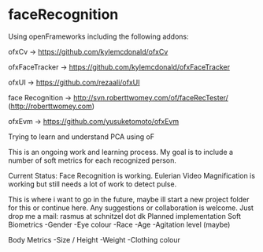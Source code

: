 faceRecognition
===============
Using openFrameworks including the following addons:

ofxCv -> https://github.com/kylemcdonald/ofxCv

ofxFaceTracker -> https://github.com/kylemcdonald/ofxFaceTracker

ofxUI -> https://github.com/rezaali/ofxUI

face Recognition -> http://svn.roberttwomey.com/of/faceRecTester/ (http://roberttwomey.com)

ofxEvm -> https://github.com/yusuketomoto/ofxEvm


Trying to learn and understand PCA using oF

This is an ongoing work and learning process. 
My goal is to include a number of soft metrics for each recognized person.

Current Status:
Face Recognition is working.
Eulerian Video Magnification is working but still needs a lot of work to detect pulse.


This is where i want to go in the future, maybe ill start a new project folder for this or continue here.
Any suggestions or collaboration is welcome. Just drop me a mail: rasmus at schnitzel dot dk
Planned implementation 
Soft Biometrics
-Gender
-Eye colour
-Race
-Age
-Agitation level (maybe)

Body Metrics
-Size / Height
-Weight
-Clothing colour
